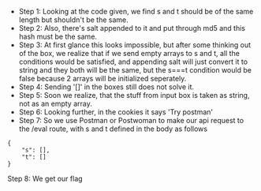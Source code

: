 * Step 1: Looking at the code given, we find s and t should be of the same length but shouldn't be the same.
* Step 2: Also, there's salt appended to it and put through md5 and this hash must be the same.
* Step 3: At first glance this looks impossible, but after some thinking out of the box, we realize that if we send empty arrays to s and t, all the conditions would be satisfied,
and appending salt will just convert it to string and they both will be the same, but the s===t condition would be false because 2 arrays will be initialized seperately.
* Step 4: Sending '[]' in the boxes still does not solve it.
* Step 5: Soon we realize, that the stuff from input box is taken as string, not as an empty array.
* Step 6: Looking further, in the cookies it says 'Try postman'
* Step 7: So we use Postman or Postwoman to make our api request to the /eval route, with s and t defined in the body as follows
```
{
    "s": [],
    "t": []
}
```
Step 8: We get our flag